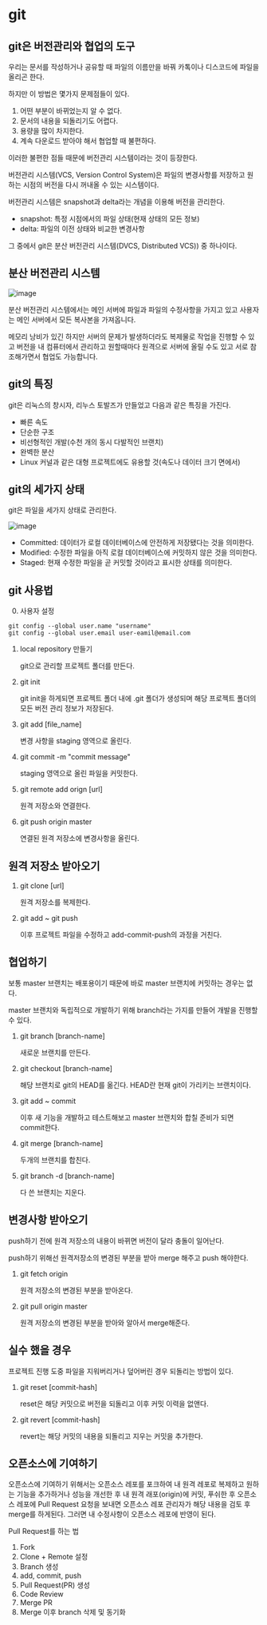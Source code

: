 # git

## git은 버전관리와 협업의 도구

우리는 문서를 작성하거나 공유할 때 파일의 이름만을 바꿔 카톡이나 디스코드에 파일을 올리곤 한다.

하지만 이 방법은 몇가지 문제점들이 있다.
1. 어떤 부분이 바뀌었는지 알 수 없다. 
2. 문서의 내용을 되돌리기도 어렵다.
3. 용량을 많이 차지한다.
4. 계속 다운로드 받아야 해서 협업할 때 불편하다.

이러한 불편한 점들 때문에 버전관리 시스템이라는 것이 등장한다.

버전관리 시스템(VCS, Version Control System)은 파일의 변경사항를 저장하고 원하는 시점의 버전을 다시 꺼내올 수 있는 시스템이다.

버전관리 시스템은 snapshot과 delta라는 개념을 이용해 버전을 관리한다.
- snapshot: 특정 시점에서의 파일 상태(현재 상태의 모든 정보)
- delta: 파일의 이전 상태와 비교한 변경사항

그 중에서 git은 분산 버전관리 시스템(DVCS, Distributed VCS)) 중 하나이다.

## 분산 버전관리 시스템

![image](https://user-images.githubusercontent.com/82245973/212524232-a78f274a-fb83-45ea-bea1-36a5c05cffdb.png)  

분산 버전관리 시스템에서는 메인 서버에 파일과 파일의 수정사항을 가지고 있고 사용자는 메인 서버에서 모든 복사본을 가져옵니다.

메모리 낭비가 있긴 하지만 서버의 문제가 발생하더라도 복제물로 작업을 진행할 수 있고 버전을 내 컴퓨터에서 관리하고 원할때마다 원격으로 서버에 올릴 수도 있고 서로 참조해가면서 협업도 가능합니다.

## git의 특징

git은 리눅스의 창시자, 리누스 토발즈가 만들었고 다음과 같은 특징을 가진다.

- 빠른 속도
- 단순한 구조
- 비선형적인 개발(수천 개의 동시 다발적인 브랜치)
- 완벽한 분산
- Linux 커널과 같은 대형 프로젝트에도 유용할 것(속도나 데이터 크기 면에서)

## git의 세가지 상태

git은 파일을 세가지 상태로 관리한다.

![image](https://user-images.githubusercontent.com/82245973/212529015-d015790b-76f3-4051-b3f5-9bdd9e27720b.png)  

- Committed: 데이터가 로컬 데이터베이스에 안전하게 저장됐다는 것을 의미한다.
- Modified: 수정한 파일을 아직 로컬 데이터베이스에 커밋하지 않은 것을 의미한다.
- Staged: 현재 수정한 파일을 곧 커밋할 것이라고 표시한 상태를 의미한다.

## git 사용법

0. 사용자 설정

```
git config --global user.name "username"
git config --global user.email user-eamil@email.com
```

1. local repository 만들기

    git으로 관리할 프로젝트 폴더를 만든다.

2. git init

    git init을 하게되면 프로젝트 폴더 내에 .git 폴더가 생성되며 해당 프로젝트 폴더의 모든 버전 관리 정보가 저장된다.

3. git add [file_name]

    변경 사항을 staging 영역으로 올린다.

4. git commit -m "commit message"

    staging 영역으로 올린 파일을 커밋한다.

5. git remote add orign [url]

    원격 저장소와 연결한다.

6. git push origin master

    연결된 원격 저장소에 변경사항을 올린다.

## 원격 저장소 받아오기

1. git clone [url]

    원격 저장소를 복제한다.

2. git add ~ git push

    이후 프로젝트 파일을 수정하고 add-commit-push의 과정을 거친다.

## 협업하기

보통 master 브랜치는 배포용이기 때문에 바로 master 브랜치에 커밋하는 경우는 없다.

master 브랜치와 독립적으로 개발하기 위해 branch라는 가지를 만들어 개발을 진행할 수 있다.

1. git branch [branch-name]

    새로운 브랜치를 만든다.

2. git checkout [branch-name]

    해당 브랜치로 git의 HEAD를 옮긴다. HEAD란 현재 git이 가리키는 브랜치이다.

2. git add ~ commit

    이후 새 기능을 개발하고 테스트해보고 master 브랜치와 합칠 준비가 되면 commit한다.

3. git merge [branch-name]

    두개의 브랜치를 합친다.

4. git branch -d [branch-name]

    다 쓴 브랜치는 지운다.

## 변경사항 받아오기

push하기 전에 원격 저장소의 내용이 바뀌면 버전이 달라 충돌이 일어난다.

push하기 위해선 원격저장소의 변경된 부분을 받아 merge 해주고 push 해야한다.

1. git fetch origin

    원격 저장소의 변경된 부분을 받아온다.

2. git pull origin master

    원격 저장소의 변경된 부분을 받아와 알아서 merge해준다.

## 실수 했을 경우

프로젝트 진행 도중 파일을 지워버리거나 덮어버린 경우 되돌리는 방법이 있다.

1. git reset [commit-hash]

    reset은 해당 커밋으로 버전을 되돌리고 이후 커밋 이력을 없앤다.

2. git revert [commit-hash]

    revert는 해당 커밋의 내용을 되돌리고 지우는 커밋을 추가한다.

## 오픈소스에 기여하기

오픈소스에 기여하기 위해서는 오픈소스 레포를 포크하여 내 원격 레포로 복제하고 원하는 기능을 추가하거나 성능을 개선한 후  내 원격 래포(origin)에 커밋, 푸쉬한 후 오픈소스 레포에 Pull Request 요청을 보내면 오픈소스 레포 관리자가 해당 내용을 검토 후 merge를 하게된다. 그러면 내 수정사항이 오픈소스 레포에 반영이 된다.

Pull Request를 하는 법
1. Fork
2. Clone + Remote 설정
3. Branch 생성
4. add, commit, push
5. Pull Request(PR) 생성
6. Code Review
7. Merge PR
8. Merge 이후 branch 삭제 및 동기화